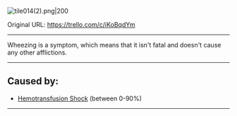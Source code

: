 ![tile014(2).png\|200](/Symptoms/Wheezing%20-%20Attachments/6718845db30472d958dd7a9f.png)

Original URL: https://trello.com/c/iKoBqdYm

---

Wheezing is a symptom, which means that it isn't fatal and doesn't cause any other afflictions.

---

## Caused by:

- [Hemotransfusion Shock](../Blood/Hemotransfusion%20Shock.md) (between 0-90%)

---

